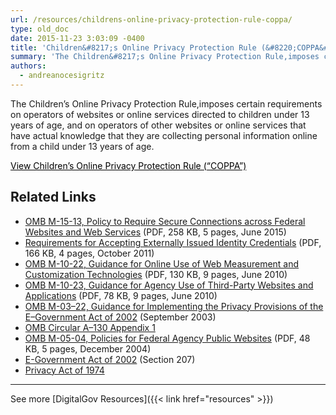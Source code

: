 ```yaml
---
url: /resources/childrens-online-privacy-protection-rule-coppa/
type: old_doc
date: 2015-11-23 3:03:09 -0400
title: 'Children&#8217;s Online Privacy Protection Rule (&#8220;COPPA&#8221;)'
summary: 'The Children&#8217;s Online Privacy Protection Rule,imposes certain requirements on operators of websites or online services directed to children under 13 years of age, and on operators of other websites or online services that have actual knowledge that they are collecting personal information online from a child under 13 years of age.   View Children&#8217;s Online'
authors:
  - andreanocesigritz
---
```


The Children&#8217;s Online Privacy Protection Rule,imposes certain requirements on operators of websites or online services directed to children under 13 years of age, and on operators of other websites or online services that have actual knowledge that they are collecting personal information online from a child under 13 years of age.

 

<a class="button" style="color: #000000" href="https://www.ftc.gov/enforcement/rules/rulemaking-regulatory-reform-proceedings/childrens-online-privacy-protection-rule">View Children&#8217;s Online Privacy Protection Rule (&#8220;COPPA&#8221;)</a>

 

## Related Links

  * [OMB M-15-13, Policy to Require Secure Connections across Federal Websites and Web Services](https://obamawhitehouse.archives.gov/sites/default/files/omb/memoranda/2015/m-15-13.pdf) (PDF, 258 KB, 5 pages, June 2015)
  * [Requirements for Accepting Externally Issued Identity Credentials](https://obamawhitehouse.archives.gov/sites/default/files/omb/assets/egov_docs/ombreqforacceptingexternally_issuedidcred10-6-2011.pdf) (PDF, 166 KB, 4 pages, October 2011)
  * [OMB M-10-22, Guidance for Online Use of Web Measurement and Customization Technologies](https://obamawhitehouse.archives.gov/sites/default/files/omb/assets/memoranda_2010/m10-22.pdf) (PDF, 130 KB, 9 pages, June 2010)
  * [OMB M-10-23, Guidance for Agency Use of Third-Party Websites and Applications](https://obamawhitehouse.archives.gov/sites/default/files/omb/assets/memoranda_2010/m10-23.pdf) (PDF, 78 KB, 9 pages, June 2010)
  * [OMB M-03–22, Guidance for Implementing the Privacy Provisions of the E–Government Act of 2002](https://obamawhitehouse.archives.gov/omb/memoranda_m03-22/) (September 2003)
  * [OMB Circular A–130 Appendix 1](https://www.federalregister.gov/documents/2016/07/28/2016-17872/revision-of-omb-circular-no-a-130-managing-information-as-a-strategic-resource)
  * [OMB M-05-04, Policies for Federal Agency Public Websites](https://obamawhitehouse.archives.gov/sites/default/files/omb/assets/omb/memoranda/fy2005/m05-04.pdf) (PDF, 48 KB, 5 pages, December 2004)
  * [E-Government Act of 2002](http://www.archives.gov/about/laws/egov-act-section-207.html) (Section 207)
  * [Privacy Act of 1974](http://www.justice.gov/opcl/1974privacyact-overview.htm)

 

* * *

 

See more [DigitalGov Resources]({{< link href="resources" >}})
